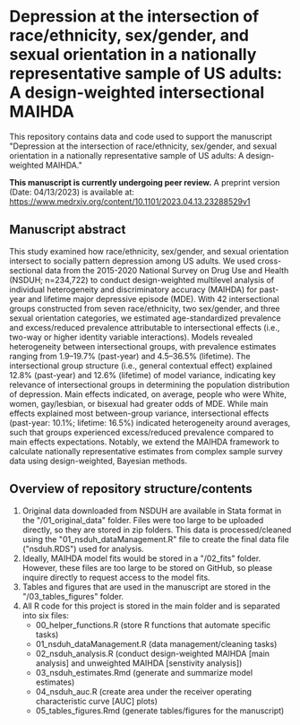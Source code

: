 # Depression at the intersection of race/ethnicity, sex/gender, and sexual orientation in a nationally representative sample of US adults: A design-weighted intersectional MAIHDA
This repository contains data and code used to support the manuscript "Depression at the intersection of race/ethnicity, sex/gender, and sexual orientation in a nationally representative sample of US adults: A design-weighted MAIHDA."

**This manuscript is currently undergoing peer review.** A preprint version (Date: 04/13/2023) is available at: https://www.medrxiv.org/content/10.1101/2023.04.13.23288529v1

## Manuscript abstract

This study examined how race/ethnicity, sex/gender, and sexual orientation intersect to socially pattern depression among US adults. We used cross-sectional data from the 2015-2020 National Survey on Drug Use and Health (NSDUH; n=234,722) to conduct design-weighted multilevel analysis of individual heterogeneity and discriminatory accuracy (MAIHDA) for past-year and lifetime major depressive episode (MDE). With 42 intersectional groups constructed from seven race/ethnicity, two sex/gender, and three sexual orientation categories, we estimated age-standardized prevalence and excess/reduced prevalence attributable to intersectional effects (i.e., two-way or higher identity variable interactions). Models revealed heterogeneity between intersectional groups, with prevalence estimates ranging from 1.9–19.7% (past-year) and 4.5–36.5% (lifetime). The intersectional group structure (i.e., general contextual effect) explained 12.8% (past-year) and 12.6% (lifetime) of model variance, indicating key relevance of intersectional groups in determining the population distribution of depression. Main effects indicated, on average, people who were White, women, gay/lesbian, or bisexual had greater odds of MDE. While main effects explained most between-group variance, intersectional effects (past-year: 10.1%; lifetime: 16.5%) indicated heterogeneity around averages, such that groups experienced excess/reduced prevalence compared to main effects expectations. Notably, we extend the MAIHDA framework to calculate nationally representative estimates from complex sample survey data using design-weighted, Bayesian methods.

## Overview of repository structure/contents

1. Original data downloaded from NSDUH are available in Stata format in the "/01_original_data" folder. Files were too large to be uploaded directly, so they are stored in zip folders. This data is processed/cleaned using the "01_nsduh_dataManagement.R" file to create the final data file ("nsduh.RDS") used for analysis.
2. Ideally, MAIHDA model fits would be stored in a "/02_fits" folder. However, these files are too large to be stored on GitHub, so please inquire directly to request access to the model fits.
3. Tables and figures that are used in the manuscript are stored in the "/03_tables_figures" folder.
4. All R code for this project is stored in the main folder and is separated into six files:
    * 00_helper_functions.R (store R functions that automate specific tasks)
    * 01_nsduh_dataManagement.R (data management/cleaning tasks)
    * 02_nsduh_analysis.R (conduct design-weighted MAIHDA [main analysis] and unweighted MAIHDA [senstivity analysis])
    * 03_nsduh_estimates.Rmd (generate and summarize model estimates)
    * 04_nsduh_auc.R (create area under the receiver operating characteristic curve [AUC] plots)
    * 05_tables_figures.Rmd (generate tables/figures for the manuscript)
